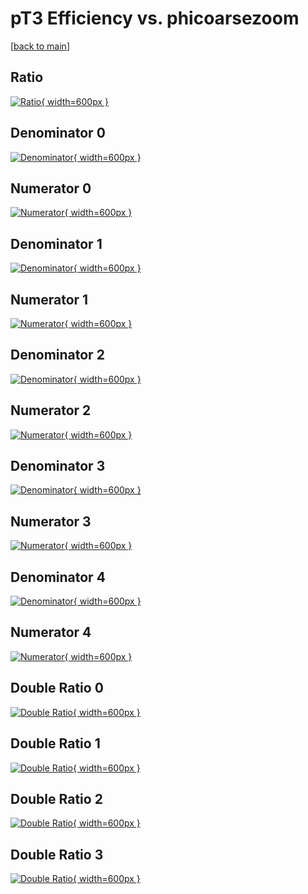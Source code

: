 # pT3 Efficiency vs. phicoarsezoom

[[back to main](./)]



## Ratio

[![Ratio](../mtv/var/pT3_loweta_211_-1_eff_phicoarsezoom.png){ width=600px }](../mtv/var/pT3_loweta_211_-1_eff_phicoarsezoom.pdf)

## Denominator 0

[![Denominator](../mtv/den/pT3_loweta_211_-1_eff_phicoarsezoom_den0.png){ width=600px }](../mtv/den/pT3_loweta_211_-1_eff_phicoarsezoom_den0.pdf)

## Numerator 0

[![Numerator](../mtv/num/pT3_loweta_211_-1_eff_phicoarsezoom_num0.png){ width=600px }](../mtv/num/pT3_loweta_211_-1_eff_phicoarsezoom_num0.pdf)

## Denominator 1

[![Denominator](../mtv/den/pT3_loweta_211_-1_eff_phicoarsezoom_den1.png){ width=600px }](../mtv/den/pT3_loweta_211_-1_eff_phicoarsezoom_den1.pdf)

## Numerator 1

[![Numerator](../mtv/num/pT3_loweta_211_-1_eff_phicoarsezoom_num1.png){ width=600px }](../mtv/num/pT3_loweta_211_-1_eff_phicoarsezoom_num1.pdf)

## Denominator 2

[![Denominator](../mtv/den/pT3_loweta_211_-1_eff_phicoarsezoom_den2.png){ width=600px }](../mtv/den/pT3_loweta_211_-1_eff_phicoarsezoom_den2.pdf)

## Numerator 2

[![Numerator](../mtv/num/pT3_loweta_211_-1_eff_phicoarsezoom_num2.png){ width=600px }](../mtv/num/pT3_loweta_211_-1_eff_phicoarsezoom_num2.pdf)

## Denominator 3

[![Denominator](../mtv/den/pT3_loweta_211_-1_eff_phicoarsezoom_den3.png){ width=600px }](../mtv/den/pT3_loweta_211_-1_eff_phicoarsezoom_den3.pdf)

## Numerator 3

[![Numerator](../mtv/num/pT3_loweta_211_-1_eff_phicoarsezoom_num3.png){ width=600px }](../mtv/num/pT3_loweta_211_-1_eff_phicoarsezoom_num3.pdf)

## Denominator 4

[![Denominator](../mtv/den/pT3_loweta_211_-1_eff_phicoarsezoom_den4.png){ width=600px }](../mtv/den/pT3_loweta_211_-1_eff_phicoarsezoom_den4.pdf)

## Numerator 4

[![Numerator](../mtv/num/pT3_loweta_211_-1_eff_phicoarsezoom_num4.png){ width=600px }](../mtv/num/pT3_loweta_211_-1_eff_phicoarsezoom_num4.pdf)

## Double Ratio 0

[![Double Ratio](../mtv/ratio/pT3_loweta_211_-1_eff_phicoarsezoom_ratio0.png){ width=600px }](../mtv/ratio/pT3_loweta_211_-1_eff_phicoarsezoom_ratio0.pdf)

## Double Ratio 1

[![Double Ratio](../mtv/ratio/pT3_loweta_211_-1_eff_phicoarsezoom_ratio1.png){ width=600px }](../mtv/ratio/pT3_loweta_211_-1_eff_phicoarsezoom_ratio1.pdf)

## Double Ratio 2

[![Double Ratio](../mtv/ratio/pT3_loweta_211_-1_eff_phicoarsezoom_ratio2.png){ width=600px }](../mtv/ratio/pT3_loweta_211_-1_eff_phicoarsezoom_ratio2.pdf)

## Double Ratio 3

[![Double Ratio](../mtv/ratio/pT3_loweta_211_-1_eff_phicoarsezoom_ratio3.png){ width=600px }](../mtv/ratio/pT3_loweta_211_-1_eff_phicoarsezoom_ratio3.pdf)

